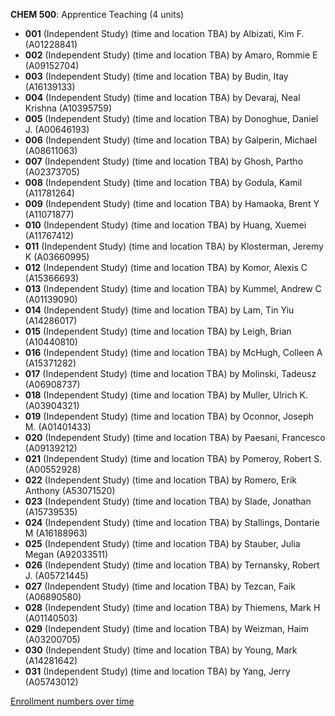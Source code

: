 **CHEM 500**: Apprentice Teaching (4 units)

- **001** (Independent Study) (time and location TBA) by Albizati, Kim F. (A01228841)
- **002** (Independent Study) (time and location TBA) by Amaro, Rommie E (A09152704)
- **003** (Independent Study) (time and location TBA) by Budin, Itay (A16139133)
- **004** (Independent Study) (time and location TBA) by Devaraj, Neal Krishna (A10395759)
- **005** (Independent Study) (time and location TBA) by Donoghue, Daniel J. (A00646193)
- **006** (Independent Study) (time and location TBA) by Galperin, Michael (A08611063)
- **007** (Independent Study) (time and location TBA) by Ghosh, Partho (A02373705)
- **008** (Independent Study) (time and location TBA) by Godula, Kamil (A11781264)
- **009** (Independent Study) (time and location TBA) by Hamaoka, Brent Y (A11071877)
- **010** (Independent Study) (time and location TBA) by Huang, Xuemei (A11767412)
- **011** (Independent Study) (time and location TBA) by Klosterman, Jeremy K (A03660995)
- **012** (Independent Study) (time and location TBA) by Komor, Alexis C (A15366693)
- **013** (Independent Study) (time and location TBA) by Kummel, Andrew C (A01139090)
- **014** (Independent Study) (time and location TBA) by Lam, Tin Yiu (A14286017)
- **015** (Independent Study) (time and location TBA) by Leigh, Brian (A10440810)
- **016** (Independent Study) (time and location TBA) by McHugh, Colleen A (A15371282)
- **017** (Independent Study) (time and location TBA) by Molinski, Tadeusz (A06908737)
- **018** (Independent Study) (time and location TBA) by Muller, Ulrich K. (A03904321)
- **019** (Independent Study) (time and location TBA) by Oconnor, Joseph M. (A01401433)
- **020** (Independent Study) (time and location TBA) by Paesani, Francesco (A09139212)
- **021** (Independent Study) (time and location TBA) by Pomeroy, Robert S. (A00552928)
- **022** (Independent Study) (time and location TBA) by Romero, Erik Anthony (A53071520)
- **023** (Independent Study) (time and location TBA) by Slade, Jonathan (A15739535)
- **024** (Independent Study) (time and location TBA) by Stallings, Dontarie M (A16188963)
- **025** (Independent Study) (time and location TBA) by Stauber, Julia Megan (A92033511)
- **026** (Independent Study) (time and location TBA) by Ternansky, Robert J. (A05721445)
- **027** (Independent Study) (time and location TBA) by Tezcan, Faik (A06890580)
- **028** (Independent Study) (time and location TBA) by Thiemens, Mark H (A01140503)
- **029** (Independent Study) (time and location TBA) by Weizman, Haim (A03200705)
- **030** (Independent Study) (time and location TBA) by Young, Mark (A14281642)
- **031** (Independent Study) (time and location TBA) by Yang, Jerry (A05743012)

[Enrollment numbers over time](./CHEM500.tsv)
